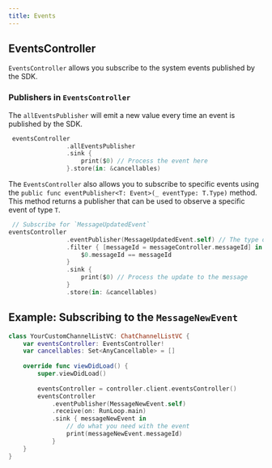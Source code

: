 ```yaml
---
title: Events
---
```


## EventsController

`EventsController` allows you subscribe to the system events published by the SDK.

### Publishers in `EventsController`

The `allEventsPublisher` will emit a new value every time an event is published by the SDK.

```swift
 eventsController
                .allEventsPublisher
                .sink { 
                    print($0) // Process the event here
                }.store(in: &cancellables)
```

The `EventsController` also allows you to subscribe to specific events using the `public func eventPublisher<T: Event>(_ eventType: T.Type)` method.
This method returns a publisher that can be used to observe a specific event of type `T`.

```swift
 // Subscribe for `MessageUpdatedEvent`
eventsController
                .eventPublisher(MessageUpdatedEvent.self) // The type of the event you want to observe
                .filter { [messageId = messageController.messageId] in 
                    $0.messageId == messageId 
                }
                .sink { 
                    print($0) // Process the update to the message
                }
                .store(in: &cancellables)
```

## Example: Subscribing to the `MessageNewEvent`

```swift
class YourCustomChannelListVC: ChatChannelListVC {
    var eventsController: EventsController!
    var cancellables: Set<AnyCancellable> = []
    
    override func viewDidLoad() {
        super.viewDidLoad()
        
        eventsController = controller.client.eventsController()
        eventsController
            .eventPublisher(MessageNewEvent.self)
            .receive(on: RunLoop.main)
            .sink { messageNewEvent in
                // do what you need with the event
                print(messageNewEvent.messageId)
            }
    }
}
```
